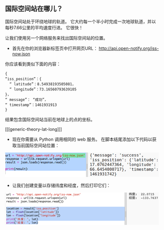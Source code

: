## 国际空间站在哪儿？

国际空间站处于环绕地球的轨道。 它大约每一个半小时完成一次地球轨道，并以每秒7.66公里的平均速度行进。 它很快！

让我们使用另一个网络服务来找出国际空间站的位置。

+ 首先在你的浏览器新标签页中打开网页URL： <a href="http://api.open-notify.org/iss-now.json" target="_blank">http://api.open-notify.org/iss-now.json</a>

你应该看到类似下面的内容：

    {
    “iss_position”：{
      “ latitude”：8.54938193505081， 
      “ longitude”：73.16560793639105
    }， 
    “ message”： “成功”， 
    “ timestamp”：1461931913
    }
    

结果包含国际空间站当前在地球上的点的坐标。

[[[generic-theory-lat-long]]]

+ 现在你需要从 Python 调用相同的 web 服务。 在脚本结尾添加以下代码以获取当前国际空间站位置：

![截屏](images/iss-location.png)

+ 让我们创建变量以存储纬度和经度，然后打印它们：

![截屏](images/iss-coordinates.png)